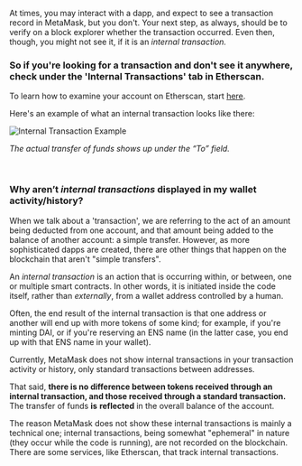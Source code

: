 At times, you may interact with a dapp, and expect to see a transaction record in MetaMask, but you don't. Your next step, as always, should be to verify on a block explorer whether the transaction occurred. Even then, though, you might not see it, if it is an *internal transaction.*


### So if you're looking for a transaction and don't see it anywhere, check under the 'Internal Transactions' tab in Etherscan.


To learn how to examine your account on Etherscan, start [here](https://support.metamask.io/hc/en-us/articles/360057536611).


Here's an example of what an internal transaction looks like there:


![Internal Transaction Example](https://support.metamask.io/hc/article_attachments/12927478386075)


*The actual transfer of funds shows up under the “To” field.*


 


### Why aren’t *internal transactions* displayed in my wallet activity/history?


When we talk about a 'transaction', we are referring to the act of an amount being deducted from one account, and that amount being added to the balance of another account: a simple transfer. However, as more sophisticated dapps are created, there are other things that happen on the blockchain that aren't "simple transfers".


An *internal transaction* is an action that is occurring within, or between, one or multiple smart contracts. In other words, it is initiated inside the code itself, rather than *externally*, from a wallet address controlled by a human.


Often, the end result of the internal transaction is that one address or another will end up with more tokens of some kind; for example, if you're minting DAI, or if you're reserving an ENS name (in the latter case, you end up with that ENS name in your wallet).


Currently, MetaMask does not show internal transactions in your transaction activity or history, only standard transactions between addresses.


That said, **there is no difference between tokens received through an internal transaction, and those received through a standard transaction.** The transfer of funds **is** **reflected** in the overall balance of the account.


The reason MetaMask does not show these internal transactions is mainly a technical one; internal transactions, being somewhat "ephemeral" in nature (they occur while the code is running), are not recorded on the blockchain. There are some services, like Etherscan, that track internal transactions.


 

